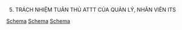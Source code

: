 5. TRÁCH NHIỆM TUÂN THỦ ATTT CỦA QUẢN LÝ, NHÂN VIÊN ITS

[Schema](page_43_img_0.png)
[Schema](page_43_img_1.png)
[Schema](page_43_img_2.png)
